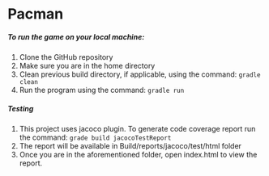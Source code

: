 # Pacman

##### To run the game on your local machine:

1. Clone the GitHub repository
2. Make sure you are in the home directory
3. Clean previous build directory, if applicable, using the command: `gradle clean`
4. Run the program using the command: `gradle run`

##### Testing
1. This project uses jacoco plugin. To generate code coverage report run the command: `grade build jacocoTestReport`
2. The report will be available in Build/reports/jacoco/test/html folder
3. Once you are in the aforementioned folder, open index.html to view the report.
